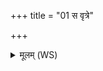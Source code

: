 +++
title = "01 स वृत्रे"

+++
<details><summary>मूलम् (WS)</summary>

स वृत्रे ऽक्रमत ॥ १ ॥
</details>